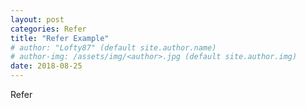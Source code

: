 ```yaml
---
layout: post
categories: Refer
title: "Refer Example"
# author: "Lofty87" (default site.author.name)
# author-img: /assets/img/<author>.jpg (default site.author.img)
date: 2018-08-25
---
```


Refer